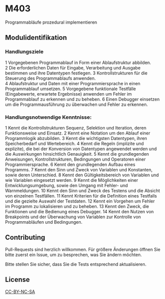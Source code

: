 # M403

Programmabläufe prozedural implementieren

## Modulidentifikation

### Handlungsziele
1	Vorgegebenen Programmablauf in Form einer Ablaufstruktur abbilden.	
2	Die erforderlichen Daten für Eingabe, Verarbeitung und Ausgabe bestimmen und ihre Datentypen festlegen.	
3	Kontrollstrukturen für die Steuerung des Programmablaufs anwenden.	
4	Ablaufstruktur und Daten mit einer Programmiersprache in einen Programmablauf umsetzen.	
5	Vorgegebene funktionale Testfälle (Eingabewerte, erwartete Ergebnisse) anwenden um Fehler im Programmablauf zu erkennen und zu beheben.
6	Einen Debugger einsetzen um die Programmausführung zu überwachen und Fehler zu erkennen.	

### Handlungsnotwendige Kenntnisse:
1	Kennt die Kontrollstrukturen Sequenz, Selektion und Iteration, deren Funktionsweise und Einsatz.
2	Kennt eine Notation um den Ablauf einer Programmlogik abzubilden.
3 Kennt die wichtigsten Datentypen, ihren Speicherbedarf und Wertebereich.
4 Kennt die Regeln (implizite und explizite), die bei der Konversion von Datentypen angewendet werden und die Auswirkungen hinsichtlich Genauigkeit.
5 Kennt die grundlegenden Anweisungen, Kontrollstrukturen, Bedingungen und Operatoren einer Programmiersprache.
6 Kennt den grundlegenden Aufbau eines Programms.
7 Kennt den Sinn und Zweck von Variablen und Konstanten, sowie deren Unterschied.
8 Kennt den Gültigkeitsbereich von Variablen und wie Variablen eingesetzt werden.
9 Kennt die Möglichkeiten einer Entwicklungsumgebung, sowie den Umgang mit Fehler- und Warnmeldungen.
10 Kennt den Sinn und Zweck des Testens und die Absicht von einzelnen Testfällen.
11	Kennt Kriterien für die Definition eines Testfalls und die gezielte Auswahl der Testdaten.
12	Kennt ein Vorgehen um Fehler im Programm zu lokalisieren und zu beheben.
13	Kennt den Zweck, die Funktionen und die Bedienung eines Debugger.
14	Kennt den Nutzen von Breakpoints und der Überwachung von Variablen zur Kontrolle von Programmabläufen und Bedingungen.

## Contributing
Pull-Requests sind herzlich willkommen. Für größere Änderungen öffnen Sie bitte zuerst ein Issue, um zu besprechen, was Sie ändern möchten.

Bitte stellen Sie sicher, dass Sie die Tests entsprechend aktualisieren.

## License
[CC-BY-NC-SA](https://luis-luescher.com/license.html)
